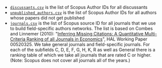 * [`discussants.csv`](discussants.csv) is the list of Scopus Author IDs for all discussants
* [`unpublished_authors.csv`](unpublished_authors.csv) is the list of Scopus Author IDs for all authors whose papers did not get published
* [`journals.csv`](journals.csv) is the list of Scopus source ID for all journals that we use to build field-specific authors networks.  The list is based on Combes and Linnemer (2010): "[Inferring Missing Citations: A Quantitative Multi-Criteria Ranking of all Journals in Economics](CombesLinnemer2010_JournalRank.pdf)", HAL Working Paper 00520325. We take general journals and field-specific journals. For each of the subfields C, D, E, F, G, H, K, R as well as General there is a ranking table of which we take all journals that are rated C or higher. (Note: Scopus does not cover all journals all of the years.)

